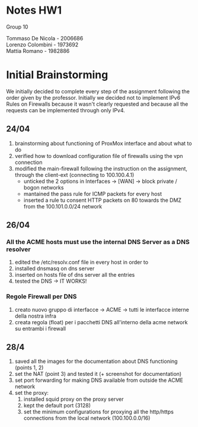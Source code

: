 # Notes HW1

Group 10

Tommaso De Nicola - 2006686  
Lorenzo Colombini - 1973692  
Mattia Romano - 1982886  

# Initial Brainstorming
We initially decided to complete every step of the assignment following the order given by the professor. 
Initially we decided not to implement IPv6 Rules on Firewalls because it wasn't clearly requested and because all the requests can be implemented through only IPv4.

## 24/04
1. brainstorming about functioning of ProxMox interface and about what to do
2. verified how to download configuration file of firewalls using the vpn connection
3. modified the main-firewall following the instruction on the assignment, through the client-ext (connecting to 100.100.4.1)
   - unticked the 2 options in Interfaces -> [WAN] -> block private / bogon networks
   - mantained the pass rule for ICMP packets for every host
   - inserted a rule tu consent HTTP packets on 80 towards the DMZ from the 100.101.0.0/24 network
  
## 26/04
### All the ACME hosts must use the internal DNS Server as a DNS resolver
1. edited the /etc/resolv.conf file in every host in order to
2. installed dnsmasq on dns server
3. inserted on hosts file of dns server all the entries
4. tested the DNS -> IT WORKS!

### Regole Firewall per DNS
1. creato nuovo gruppo di interfacce -> ACME -> tutti le interfacce interne della nostra infra
2. creata regola (float) per i pacchetti DNS all'interno della acme network su entrambi i firewall

## 28/4  
1. saved all the images for the documentation about DNS functioning (points 1, 2)
2. set the NAT (point 3) and tested it (+ screenshot for documentation)
3. set port forwarding for making DNS available from outside the ACME network
4. set the proxy:
     1. installed squid proxy on the proxy server
     2. kept the default port (3128)
     3. set the minimum configurations for proxying all the http/https connections from the local network (100.100.0.0/16)
